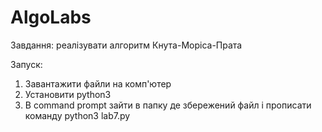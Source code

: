 # AlgoLabs

Завдання: реалізувати алгоритм Кнута-Моріса-Прата

Запуск: 
1. Завантажити файли на комп'ютер
2. Установити python3
3. В command prompt зайти в папку де збережений файл і прописати команду python3 lab7.py
